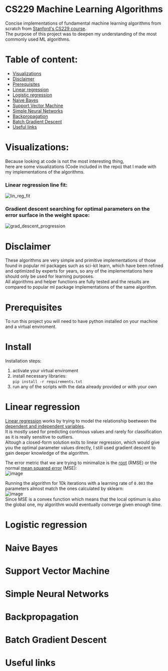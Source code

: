 # CS229 Machine Learning Algorithms
Concise implementations of fundamental machine learning algorithms from scratch from [Stanford's CS229 course](https://www.youtube.com/playlist?list=PLoROMvodv4rMiGQp3WXShtMGgzqpfVfbU).  
The purpose of this project was to deepen my understanding of the most commonly used ML algorithms.

# Table of content:
 - [Visualizations](#visualizations)
 - [Disclaimer](#disclaimer)
 - [Prerequisites](#prerequisite)
 - [Linear regression](#lin-reg)
 - [Logistic regression](#log-reg)
 - [Naive Bayes](#naive-bayes)
 - [Support Vector Machine](#svm)
 - [Simple Neural Networks](#simple-NN)
 - [Backpropagation](#back-prop)
 - [Batch Gradient Descent](#grad-desc)
 - [Useful links](#useful-links)

<a id="visualizations"></a>
# Visualizations:
Because looking at code is not the most interesting thing,  
here are some visualizations (Code included in the repo) that I made with my implementations of the algorithms.

### Linear regression line fit:
![lin_reg_fit](https://github.com/GellertPalfi/CS229/assets/69762257/a4daed4c-1753-45c6-9de3-f09c07763de1)

### Gradient descent searching for optimal parameters on the error surface in the weight space:
![grad_descent_progression](https://github.com/GellertPalfi/CS229/assets/69762257/e59efabd-494e-4515-b9bb-4dfd7c9b42e7)

<a id="disclaimer"></a>
# Disclaimer
These algorithms are very simple and primitive implementations of those found in popular ml packages such as sci-kit learn, which have been refined and optimized by experts for years, so any of the implementations here should only be used for learning purposes.  
All algorithms and helper functions are fully tested and the results are compared to popular ml package implementations of the same algorithm.

<a id="prerequisite"></a>
# Prerequisites
To run this project you will need to have python installed on your machine and a virtual enviroment.

<a id="install"></a>
# Install
Installation steps:
1. activate your virtual enviroment
2. install necessary libraries:  
```pip install -r requirements.txt```
3. run any of the scripts with the data already provided or with your own

<a id="lin-reg"></a>
# Linear regression
[Linear regression](https://en.wikipedia.org/wiki/Linear_regression) works by trying to model the relationship beetween the [dependent and independent variables](https://en.wikipedia.org/wiki/Dependent_and_independent_variables).  
It is mostly used for predicting continous values and rarely for classification as it is really sensitive to outliers.  
Altough a closed-form solution exits to linear regression, which would give you the optimal parameter values directly, I still used gradient descent to gain deeper knowledge of the algorithm.  
  
The error metric that we are trying to minimalize is the [root](https://en.wikipedia.org/wiki/Root-mean-square_deviation) (RMSE) or the normal [mean squared error](https://en.wikipedia.org/wiki/Mean_squared_error) (MSE):  
![image](https://github.com/GellertPalfi/CS229/assets/69762257/09f93ae5-abdd-4d09-bec6-468b3d835412)  

Running the algorithm for 10k iterations with a learning rate of `0.003` the parameters almost match the ones calculated by sklearn:  
![image](https://github.com/GellertPalfi/CS229/assets/69762257/c96d8e6e-c810-42b0-aab0-e816910da6a9)  
Since MSE is a convex function which means that the local optimum is also the global one, my algorithm would 
eventually converge given enough time.



<a id="log-reg"></a>
# Logistic regression

<a id="naive-bayes"></a>
# Naive Bayes

<a id="svm"></a>
# Support Vector Machine

<a id="simple-NN"></a>
# Simple Neural Networks

<a id="back-prop"></a>
# Backpropagation

<a id="grad-desc"></a>
# Batch Gradient Descent

<a id="useful-links"></a>
# Useful links
